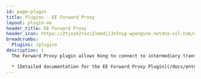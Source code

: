 ```yaml
---
id: page-plugin
title: Plugins - EE Forward Proxy
layout: plugin-ee
header_title: EE Forward Proxy
header_icon: https://2tjosk2rxzc21medji3nfn1g-wpengine.netdna-ssl.com/wp-content/uploads/2017/11/EE-forward-proxy.svg
breadcrumbs:
  Plugins: /plugins
description: |
  The Forward Proxy plugin allows Kong to connect to intermediary transparent HTTP proxies, instead of directly to the upstream_url, when forwarding requests upstream. This is useful in environments where Kong sits in an organization's internal network, the upstream API is available via the public internet, and the organization proxies all outbound traffic through a forward proxy server.

  * [Detailed documentation for the EE Forward Proxy Plugin](/docs/enterprise/latest/plugins/forward-proxy/)
---
```

